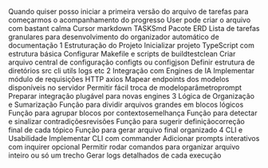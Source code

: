 Quando quiser posso iniciar a primeira versão do arquivo de tarefas para começarmos o acompanhamento do progresso
User
pode criar o arquivo com bastant calma
Cursor
markdown
 TASKSmd  Pacote ERD
Lista de tarefas granulares para desenvolvimento do organizador automático de documentação
 1 Estruturação do Projeto
   Inicializar projeto TypeScript com estrutura básica
   Configurar Makefile e scripts de buildtestclean
   Criar arquivo central de configuração configts ou configjson
   Definir estrutura de diretórios src cli utils logs etc
 2 Integração com Engines de IA
   Implementar módulo de requisições HTTP axios
   Mapear endpoints dos modelos disponíveis no servidor
   Permitir fácil troca de modeloparâmetroprompt
   Preparar integração plugável para novas engines
 3 Lógica de Organização e Sumarização
   Função para dividir arquivos grandes em blocos lógicos
   Função para agrupar blocos por contextosemelhança
   Função para detectar e sinalizar contradiçõesrevisões
   Função para sugerir definiçãocorreção final de cada tópico
   Função para gerar arquivo final organizado
 4 CLI e Usabilidade
   Implementar CLI com commander
   Adicionar prompts interativos com inquirer opcional
   Permitir rodar comandos para organizar arquivo inteiro ou só um trecho
   Gerar logs detalhados de cada execução